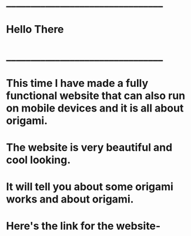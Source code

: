 # ________________________________

#          Hello There

# ________________________________



# This time I have made a fully functional website that can also run on mobile devices and it is all about origami.

# The website is very beautiful and cool looking.

# It will tell you about some origami works and about origami.

# Here's the link for the website-
# 

